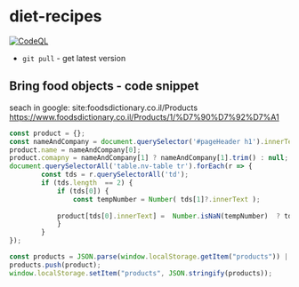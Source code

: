 # diet-recipes

[![CodeQL](https://github.com/YaakovHatam/diet-recipes/actions/workflows/codeql.yml/badge.svg)](https://github.com/YaakovHatam/diet-recipes/actions/workflows/codeql.yml)

- `git pull` - get latest version

## Bring food objects - code snippet
seach in google: site:foodsdictionary.co.il/Products
https://www.foodsdictionary.co.il/Products/1/%D7%90%D7%92%D7%A1

```javascript
const product = {};
const nameAndCompany = document.querySelector('#pageHeader h1').innerText.split(',');
product.name = nameAndCompany[0];
product.comapny = nameAndCompany[1] ? nameAndCompany[1].trim() : null;
document.querySelectorAll('table.nv-table tr').forEach(r => {
        const tds = r.querySelectorAll('td');
        if (tds.length  == 2) {
            if (tds[0]) {
                const tempNumber = Number( tds[1]?.innerText );
               
            product[tds[0].innerText] =  Number.isNaN(tempNumber)  ? tds[1]?.innerText : tempNumber
            }
        }
});

const products = JSON.parse(window.localStorage.getItem("products")) || [];
products.push(product);
window.localStorage.setItem("products", JSON.stringify(products));
```
